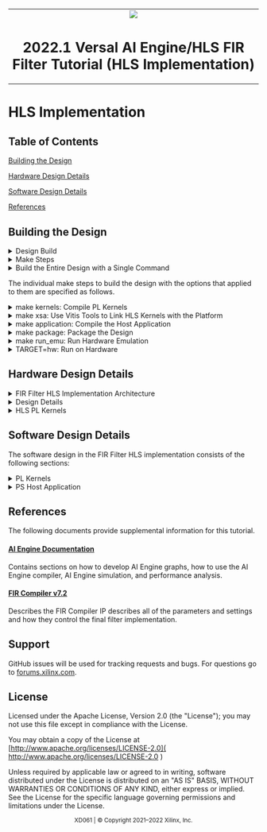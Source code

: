 <table class="sphinxhide" width="100%">
 <tr>
   <td align="center"><img src="https://www.xilinx.com/content/dam/xilinx/imgs/press/media-kits/corporate/xilinx-logo.png" width="30%"/><h1>2022.1 Versal AI Engine/HLS FIR Filter Tutorial (HLS Implementation)</h1>
   </td>
 </tr>
</table>

# HLS Implementation

## Table of Contents
[Building the Design](#building-the-design)

[Hardware Design Details](#hardware-design-details)

[Software Design Details](#software-design-details)

[References](#references)

## Building the Design

<details>
<summary>Design Build</summary>

### Design Build
In this section, you will build and run the FIR filter design using the HLS/DSP implementation. The difference between this implementation and the AI Engine implementation, where users compile the AI Engine design and integrate it into a larger system design (including the programmable logic (PL) kernels and processing system (PS) host application), is that the FIR filter is now implemented in PL using DSP Engines.  

At the end of this section, the design flow will generate a new directory (called `build/`). Underneath are subdirectories named `fir_hls_$(N_FIR_FILTERS)firs_$(N_FIR_TAPS)taps` (for example, `fir_hls_1firs_15taps`) depending on the value of `N_FIR_FILTERS` and `N_FIR_TAPS` chosen in the build. Each subdirectory contains the `hw_emu/` and `hw/` subfolders. The `hw_emu/` subfolder contains the build for hardware emulation. The `hw/` subfolder contains the build for the hardware run on a VCK190 board.   

</details>

<details>
<summary>Make Steps</summary>

### Make Steps
To run the following `make` steps (e.g. `make kernels`, `make graph`, etc), you must be in the `Makefiles/` folder.
```bash
cd Makefiles
```

The following options can be specified in the make steps. See the make steps for instructions how to apply them.

* TARGET: it can be set to "hw" or "hw_emu" to build the design in hardware or hardware emulation flow. Default is "hw_emu".

* N_FIR_FILTERS: specifies the number of FIR filters in the chain. Default is 1.

* N_FIR_TAPS: specifies the number of FIR filter taps. Default is 15.

* EN_TRACE: Flag to enable trace data to be captured. 0 is disabled and 1 is enabled. Default is 0.

The Makefile uses the following directory references:

```
#Relative FIR filter directory
RELATIVE_PROJECT_DIR := ./

#Absolute FIR filter directory = <user path>/Tutorials/AI_Engine/filter_AIEvsDSP
PROJECT_REPO := $(shell readlink -f $(RELATIVE_PROJECT_DIR))

DESIGN_REPO  := $(PROJECT_REPO)/design
PL_SRC_REPO  := $(DESIGN_REPO)/pl_src
HOST_APP_SRC := $(DESIGN_REPO)/host_app_src
VIVADO_METRICS_SCRIPTS_REPO := $(DESIGN_REPO)/vivado_metrics_scripts

DIRECTIVES_REPO        := $(DESIGN_REPO)/directives
SYSTEM_CONFIGS_REPO    := $(DESIGN_REPO)/system_configs
PROFILING_CONFIGS_REPO := $(DESIGN_REPO)/profiling_configs
EXEC_SCRIPTS_REPO      := $(DESIGN_REPO)/exec_scripts
PYTHON_SCRIPTS_REPO    := $(DESIGN_REPO)/python_scripts

BASE_BLD_DIR := $(PROJECT_REPO)/build
FIR_TAPS_BLD_DIR := $(BASE_BLD_DIR)/fir_$(N_FIR_TAPS)_taps
FIR_FILTERS_DIR  := $(FIR_TAPS_BLD_DIR)/x$(N_FIR_FILTERS)_firs
BUILD_TARGET_DIR := $(FIR_FILTERS_DIR)/$(TARGET)

VIVADO_REPORTS_REPO := $(PROJECT_REPO)/reports_dir
VIVADO_BLD_REPORTS_DIR := $(REPORTS_REPO)/fir_$(N_FIR_TAPS)_taps/x$(N_FIR_FILTERS)_firs

EMBEDDED_PACKAGE_OUT := $(BUILD_TARGET_DIR)/package
EMBEDDED_EXEC_SCRIPT := run_script.sh
```

</details>

<details>
<summary>Build the Entire Design with a Single Command</summary>

### Build the Entire Design with a Single Command
If you are already familiar with the AI Engine and Vitis™ accelerated kernel compilation flows, you can build the entire design with one command:

```bash
make run (default hardware emulation, 1 filter 15 taps, no trace enabled)
```
or
```bash
make run TARGET=hw N_FIR_FILTERS=5 N_FIR_TAPS=15 EN_TRACE=1   (hardware, 5 FIR filters, each with 15 taps, enable tracing)
```

This command will run the `make kernels`,`make xsa`,`make application`,`make package` and `make run_emu` for hardware emulation or to run on hardware (VCK190 board) depending on the `TARGET` you specify. The default `TARGET` without specification is hw_emu. The settings also apply to the following individual make steps.

**Note**

1) The generated files for a particular build are placed under individual directory: build/fir_hls_$(N_FIR_FILTERS)firs_$(N_FIR_TAPS)taps
2) See the specification in each make step for options used and location of input and output files.

</details>

The individual make steps to build the design with the options that applied to them are specified as follows.

<details>
<summary>make kernels: Compile PL Kernels</summary>

### make kernels: Compile PL Kernels
In this step, the Vitis compiler takes any kernels (RTL or HLS C) in the PL region of the target platform (`xilinx_vck190_base_202210_1`) and compiles them into their respective XO files.

The following commands compiles the kernels (default TARGET=hw_emu, N_FIR_FILTERS=1, N_FIR_TAPS=15, EN_TRACE=0):

```
make kernels
```

The expanded command is as follows:
```
mkdir -p ../build/fir_hls_$(N_FIR_FILTERS)firs_$(N_FIR_TAPS)taps/hw_emu

cd ../build/fir_hls_$(N_FIR_FILTERS)firs_$(N_FIR_TAPS)taps/hw_emu

v++ --target hw_emu					\
   --hls.pre_tcl ./directives/hls_pre.tcl		\
	--hls.clock 500000000:fir_hls 			\
	--platform xilinx_vck190_base_202210_1		\
	--include ../../../design/pl_src 		\
	--save-temps 					\
	--temp_dir _x 					\
	--verbose 					\
	-g -c 						\
	-k fir_hls 					\
	../../../design/pl_src/fir_hls.cpp 		\
	-o fir_hls.hw_emu.xo   

v++ --target hw_emu					\
	--hls.clock 250000000:datamover 			\
	--platform xilinx_vck190_base_202210_1		\
	--save-temps 					\
	--temp_dir _x 					\
	--verbose 					\
	-g -c 						\
	-k datamover 					\
	../../../design/pl_src/datamover.cpp 		\
	-o datamover.hw_emu.xo   

 ```
Summary of the switches used:
|Switch|Description|
|  ---  |  ---  |
|--target \| -t [hw\|hw_emu]|Specifies the build target.|
|--hls.clock | Specifies a frequency in Hz at which the listed kernel(s) should be compiled by Vitis HLS. |
|--platform \| -f|Specifies the name of a supported acceleration platform as specified by the $PLATFORM_REPO_PATHS environment variable or the full path to the platform XPFM file.|
|--save-temps \| -s|Directs the Vitis compiler command to save intermediate files/directories created during the compilation and link process. Use the `--temp_dir` option to specify a location to write the intermediate files to.|
|--temp_dir <string>|This allows you to manage the location where the tool writes temporary files created during the build process. The temporary results are written by the Vitis compiler, and then removed, unless the `--save-temps` option is also specified.|
|--verbose|Display verbose/debug information.|
| -g | Generates code for debugging the kernel during software emulation. Using this option adds features to facilitate debugging the kernel as it is compiled. |
|--compile \| -c|Required for compilation to generate XO files from kernel source files.|
|--kernel \<arg\>\|-k \<arg\>|Compile only the specified kernel from the input file. Only one -k option is allowed per Vitis compiler command.|
|--output \| -o|Specifies the name of the output file generated by the V++ command. The compilation process output name must end with the XO file suffix.|

[Detailed Description of All Vitis Compiler Switches](https://docs.xilinx.com/r/en-US/ug1393-vitis-application-acceleration/Vitis-Compiler-Command)

|Input|Description|
|  ---  |  ---  |
|fir_hls.cpp|The FIR filter chain PL kernel source code.|
|datamover.cpp|The data-mover PL kernel source code.|

|Output|Description|
|  ---  |  ---  |
|fir_hls.hw/hw_emu.xo|The FIR filter chain PL kernel object file.|
|datamover.hw/hw_emu.xo|The stream-to-memory-mapped data-mover kernel object file.|

</details>

<details>
<summary>make xsa: Use Vitis Tools to Link HLS Kernels with the Platform</summary>

### make xsa: Use Vitis Tools to Link HLS Kernels with the Platform
After the PL HLS kernels have been compiled, you can use the Vitis compiler to link them with the platform to generate an XSA file.

The Vitis tools allow you to integrate the HLS kernels into an existing extensible platform. This is an automated step from a software developer perspective where the platform chosen is provided by the hardware designer (or you can opt to use one of the many extensible base platforms provided by Xilinx and the Vitis tools build the hardware design and integrate the PL kernels into the design).

To test this feature in this tutorial, use the base VCK190 platform to build the design.

The command to run this step is shown as follows (default TARGET=hw_emu, N_FIR_FILTERS=1, N_FIR_TAPS=15, EN_TRACE=0):
```
make xsa
```

The expanded command is as follows:
```
cd ../build/fir_hls_$(N_FIR_FILTERS)firs_$(N_FIR_TAPS)taps/hw_emu

v++ -l 						\
	--platform xilinx_vck190_base_202210_1 		\
	--include ../../../design/pl_src 		\
	--save-temps 					\
	--temp_dir _x 					\
	--verbose 					\
	-g 						\
	--clock.defaultTolerance 0.001 			\
	--clock.freqHz 250000000:datamover_0 		\
	--clock.freqHz 500000000:fir_hls_0 		\
	--vivado.synth.jobs 16				\
	--vivado.impl.jobs 16				\
	--config $(DESIGN_REPO)/system.cfg 		\
	-t hw_emu 					\
	-o vck190_hls_fir.hw_emu.xsa  		\
	datamover.hw_emu.xo					\
   fir_hls.hw_emu.xo

```

If EN_TRACE is enabled, the following `v++` flags are also set:
```
	--profile.trace_memory DDR			\
	--profile.data datamover:datamover_0:all \
	--profile.data fir_hls:dir_hls_0:all

```
By enabling EN_TRACE=1 timing violation occurs for 10 filters,tolerance of WNS=-0.050 is set:
```
--xp param:compiler.worstNegativeSlack=-0.050
```

This will capture trace data for the ports specified.

Summary of the Switches used:

|Switch|Description|
|  ---  |  ---  |
|--platform \| -f|Specifies the name of a supported acceleration platform as specified by the $PLATFORM_REPO_PATHS environment variable or the full path to the platform XPFM file.|
|--save-temps \| -s|Directs the `v++` command to save intermediate files/directories created during the compilation and link process. Use the `--temp_dir` option to specify a location to write the intermediate files to.|
|--temp_dir <string>|This allows you to manage the location where the tool writes temporary files created during the build process. The temporary results are written by the Vitis compiler, and then removed, unless the `--save-temps` option is also specified.|
|--verbose|Display verbose/debug information.|
| -g | Generates code for debugging the kernel during software emulation. Using this option adds features to facilitate debugging the kernel as it is compiled. |
|--clock.freqHz \<freq_in_Hz\>:\<cu\>\[.\<clk_pin\>\]|Specifies a clock frequency in Hz and assigns it to a list of associated compute units (CUs) and optionally specific clock pins on the CU.|
|--config <config_file>|Specifies a configuration file containing `v++` switches.|
|--target \| -t [hw\|hw_emu]|Specifies the build target.|
|--output \| -o|Specifies the name of the output file generated by the `v++` command. The linking process output file name must end with the .xsa suffix|
|--profile.data [<kernel_name>\|all]:[<cu_name>\|all]:[<interface_name>\|all]\(:[counters\|all]\)|Enables monitoring of data ports through the monitor IPs. This option needs to be specified during linking. [Detailed Profiling Options](https://docs.xilinx.com/search/all?query=--profile+Options&content-lang=en-US) |
|--profile.trace_memory \<FIFO\>:\<size\>\|\<MEMORY\>[\<n\>]|When building the hardware target \(-t=hw\), use this option to specify the type and amount of memory to use for capturing trace data. [Detailed Profiling Options](https://docs.xilinx.com/search/all?query=--profile+Options&content-lang=en-US) |

[Detailed Description of All Vitis Compiler Switches](https://docs.xilinx.com/r/en-US/ug1393-vitis-application-acceleration/Vitis-Compiler-Command)
[Linking the Kernels in Vitis](https://docs.xilinx.com/r/en-US/ug1393-vitis-application-acceleration/Linking-the-Kernels)

|Inputs Sources|Description|
|  ---  |  ---  |
|datamover.hw/hw_emu.xo|The data-mover kernel object file.|
|fir_hls.hw/hw_emu.xo|The FIR filter chain PL kernel object file.|

|Output Objects|Description|
|  ---  |  ---  |
|vck190_hls_fir.hw_emu.xsa|Compiled Platform Binary Container|

</details>

 <details>
<summary>make application: Compile the Host Application</summary>

### make application: Compile the Host Application
You can compile the host application by following the typical cross-compilation flow for the Cortex-A72. To build the application run the following command (default TARGET=hw_emu, N_FIR_FILTERS=1, N_FIR_TAPS=15, EN_TRACE=0):
```
make application
```

The expanded command is as follows:
```
aarch64-linux-gnu-g++ 	-O 					\
			-c -std=c++14 				\
			-D__linux__ 				\
			-DXAIE_DEBUG				\
         -DITER_CNT=8 \
         -DN_FIR_FILTERS=1 \
         -DN_FIR_TAPS=15 \
			-I$(PLATFORM_REPO_PATHS)/sw/versal/xilinx-versal/sysroots/aarch64-xilinx-linux/usr/include/xrt 		\
			-I$(PLATFORM_REPO_PATHS)/sw/versal/xilinx-versal/sysroots/aarch64-xilinx-linux/usr/include		\
			-I$(PLATFORM_REPO_PATHS)/sw/versal/xilinx-versal/sysroots/aarch64-xilinx-linux/usr/lib			\
			-I../../../design/app_src		\
			-I../../../design/pl_src		\
			../../../design/app_src/fir_aie_app.cpp \
			-o ../fir_aie_app.o 			\
			--sysroot=$(PLATFORM_REPO_PATHS)/sw/versal/xilinx-versal/sysroots/aarch64-xilinx-linux 			\
			-L$(PLATFORM_REPO_PATHS)/sw/versal/xilinx-versal/sysroots/aarch64-xilinx-linux/usr/lib 			\
			-lxrt_coreutil

aarch64-linux-gnu-g++ 	../fir_hls_app.o			\
			--sysroot=$(PLATFORM_REPO_PATHS)/sw/versal/xilinx-versal/sysroots/aarch64-xilinx-linux			\
			-L$(PLATFORM_REPO_PATHS)/sw/versal/xilinx-versal/sysroots/aarch64-xilinx-linux/usr/lib 			\
			-lxrt_coreutil 				\
			-o fir_hls_xrt.elf
```
Summary of the Switches used:
|Switch|Description|
|  ---  |  ---  |
|-O \| Optimize| Optimizing compilation takes somewhat more time, and a lot more memory for a large function. With -O, the compiler tries to reduce code size and execution time, without performing any optimizations that can take a great deal of compilation time.|
|-c |Compile or assemble the source files, but do not link.|
|-std=<\standard\>|Set the language standard.|
|-D__linux__| |
|-DXAIE_DEBUG|Enable debug interface capabilities where certain core status, event status, or stack trace can be dumped out.|
|-D\<Pre-processor Macro String\>=\<value\>|Pass Pre-processor Macro definitions to the cross-compiler.|
|-I \<dir\>|Add the directory `dir` to the list of directories to be searched for header files.|
|-o \<file\>|Place output in file `<file>`. This applies regardless of the output being produced, whether it be an executable file, an object file, an assembler file or preprocessed C code.|
|--sysroot=\<dir\>|Use `dir` as the logical root directory for headers and libraries. For example, if the compiler would normally search for headers in `/usr/include` and libraries in `/usr/lib`, it will instead search `dir/usr/include` and `dir/usr/lib`. This is automatically set by the `env_setup.sh` script|
|-l\<library\>|Search the library named `library` when linking. The 2D-FFT tutorial requires `adf_api_xrt` and `xrt_coreutil` libraries.|
|-L \<dir\>|Add directory `<dir>` to the list of directories to be searched for -l.|

[XRT Documentation](https://xilinx.github.io/XRT/2022.1/html/index.html)
[Details of Host Application Programming](https://docs.xilinx.com/r/en-US/ug1076-ai-engine-environment/Host-Programming-for-Bare-metal-Systems)

|Inputs Sources|Description|
|  ---  |  ---  |
|fir_hls_app.cpp|Host processor application source code file that will run on an A72 processor.|

|Intermediate Objects|Description|
|  ---  |  ---  |
|fir_hls_app.o|Compiled host processor application object.|


|Output Objects|Description|
|  ---  |  ---  |
|fir_hls_xrt.elf|The executable that will run on an A72 processor.|

</details>

<details>
<summary>make package: Package the Design</summary>

### make package: Package the Design
With the HLS kernel outputs created, as well as the new platform, you can now generate the programmable device image (PDI) and a package to be used on an SD card. The PDI contains all executables, bitstreams, configurations of the device. The packaged SD card directory contains everything to boot Linux, the generated applications, and `.xclbin`.

The command to run this step is as follows (default TARGET=hw_emu, N_FIR_FILTERS=1, N_FIR_TAPS=15, EN_TRACE=0):
```
make package
```

or
```
cd ../build/fir_hls_$(N_FIR_FILTERS)firs_$(N_FIR_TAPS)taps/hw_emu

v++	-p  							\
	-t hw_emu						\
	--save-temps						\
	--temp_dir ../build/fir_hls_$(N_FIR_FILTERS)firs_$(N_FIR_TAPS)taps/hw_emu/_x						\
	-f xilinx_vck190_base_202210_1												\
	--package.sd_dir $(PLATFORM_REPO_PATHS)/sw/versal/xrt 									\
	--package.rootfs $(PLATFORM_REPO_PATHS)/sw/versal/xilinx-versal/rootfs.ext4 						\
	--package.kernel_image $(PLATFORM_REPO_PATHS)/sw/versal/xilinx-versal/Image 						\
	--package.boot_mode=sd													\
	--package.out_dir ../build/fir_hls_$(N_FIR_FILTERS)firs_$(N_FIR_TAPS)taps/hw_emu/package	        		\
	--package.image_format=ext4												\
	--package.sd_file	../build/fir_hls_$(N_FIR_FILTERS)firs_$(N_FIR_TAPS)taps/hw_emu/fir_hls_xrt.elf     		\
				../build/fir_hls_$(N_FIR_FILTERS)firs_$(N_FIR_TAPS)taps/hw_emu/vck190_hls_fir.hw_emu.xsa 	\
```
If EN_TRACE is enabled, the following `v++` flags are also set:
```
	--package.sd_file ./xrt.ini
```
This will include the XRT ini file which includes tracing parameters.

|Switch|Description|
|  ---  |  ---  |
|--package \| -p|Packages the final product at the end of the Vitis compile and link build process.|
|--target \| -t [hw\|hw_emu]|Specifies the build target.|
|--save-temps \| -s|Directs the V++ command to save intermediate files/directories created during the compilation and link process. Use the `--temp_dir` option to specify a location to write the intermediate files to.|
|--temp_dir <string>|This allows you to manage the location where the tool writes temporary files created during the build process. The temporary results are written by the Vitis compiler, and then removed, unless the `--save-temps` option is also specified.|
|--platform \| -f|Specifies the name of a supported acceleration platform as specified by the $PLATFORM_REPO_PATHS environment variable or the full path to the platform XPFM file.|
|--package.sd_dir \<arg\>|Where <arg> specifies a folder to package into the sd_card directory/image. The contents of the directory are copied to a sub-folder of the sd_card folder.|
|--package.rootfs \<arg\>|Where \<arg\> specifies the absolute or relative path to a processed Linux root file system file. The platform RootFS file is available for download from xilinx.com. Refer to the Vitis Software Platform Installation for more information.|
|--package.kernel_image \<arg\>|Where \<arg\> specifies the absolute or relative path to a Linux kernel image file. Overrides the existing image available in the platform. The platform image file is available for download from xilinx.com. Refer to the Vitis Software Platform Installation for more information.|
|--package.boot_mode \<arg\>|Where \<arg\> specifies <ospi\|qspi\|sd> Boot mode used for running the application in emulation or on hardware.|
|--package.image_format|Where \<arg\> specifies \<ext4\|fat32\> output image file format. `ext4`: Linux file system and `fat32`: Windows file system|
|--package.sd_file|Where \<arg\> specifies an ELF or other data file to package into the `sd_card` directory/image. This option can be used repeatedly to specify multiple files to add to the `sd_card`.|


[Detailed Description of All Vitis Compiler Switches](https://docs.xilinx.com/r/en-US/ug1393-vitis-application-acceleration/Vitis-Compiler-Command)
[Details of Packaging the System](https://docs.xilinx.com/r/en-US/ug1076-ai-engine-environment/Packaging-the-System8)

|Inputs Sources|Description|
|  ---  |  ---  |
|$(PLATFORM_REPO_PATHS)/sw/versal/xrt|The PS Host Application needs the XRT headers in this folder to execute.|
|$(PLATFORM_REPO_PATHS)/sw/versal/xilinx-versal/rootfs.ext4|The Root Filesystem file for Petalinux.|
|$(PLATFORM_REPO_PATHS)/sw/versal/xilinx-versal/Image|The pre-built Petalinux Image the processor boots from.|
|$(BUILD_TARGET_DIR)/fir_hls_xrt.elf|The PS Host Application executables created in the `make application` step.|
|$(BUILD_TARGET_DIR)/vck190_hls_fir.hw_emu.xsa|The XSA file created in the `make xsa` step.|

The output of the V++ Package step is the package directory that contains the contents to run hardware emulation.

|Output Objects|Description|
|  ---  |  ---  |
|$(BUILD_TARGET_DIR)/package|The hardware emulation package that contains the boot file, hardware emulation launch script, the PLM and PMC boot files, the PMC and QEMU command argument specification files, and the Vivado® tools simulation folder.|

</details>

<details>
<summary>make run_emu: Run Hardware Emulation</summary>

### make run_emu: Run Hardware Emulation
After packaging, everything is set to run emulation or hardware.
To run emulation use the following command (default TARGET=hw_emu, N_FIR_FILTERS=1, N_FIR_TAPS=15, EN_TRACE=0):
```
make run_emu
```
or
```
cd ../build/fir_hls_$(N_FIR_FILTERS)firs_$(N_FIR_TAPS)taps/hw_emu/package
./launch_hw_emu.sh
```
When launched, you will see the QEMU simulator load. Wait for the autoboot countdown to go to zero, and after a few minutes, you will see the root Linux prompt come up:
```bash
root@versal-rootfs-common-2022_1:~#
```

In some cases, the following error might come up on the screen:
```
root@versal-rootfs-common-2022_1:~## xinit: giving up
xinit: unable to connect to X server: Connection refused
xinit: server error
Enabling notebook extension jupyter-js-widgets/extension...
      - Validating: OK
[C 13:46:09.233 NotebookApp] Bad config encountered during initialization:
[C 13:46:09.239 NotebookApp] No such notebook dir: ''/usr/share/example-notebooks''
```
The error can be ignored. Press <enter> to return to the root prompt.

After the root prompt comes up, run the following commands to run the design:  
```
mount /dev/mmcblk0p1 /mnt
cd /mnt
export XLC_EMULATION_MODE=hw_emu
export XILINX_XRT=/usr
./fir_hls_xrt.elf a.xclbin
```
The `fir_hls_xrt.elf` should execute, and after a few minutes, you should see the output with *TEST PASSED* on the console. When this is shown, run the following keyboard command to exit the QEMU instance:

```
#To exit QEMU Simulation
Press Ctrl-A, let go of the keyboard, and then press x
```

To run with waveform do the following:
```
cd ../build/fir_hls_$(N_FIR_FILTERS)firs_$(N_FIR_TAPS)taps/hw_emu/package
./launch_hw_emu.sh -graphic -xsim
```
The XSIM Waveform Viewer is launched. Drag and drop the signals into the Viewer and click Play to start the emulation. Go back to the terminal and wait for the Linux prompt to show up.

In the XSIM Waveform Viewer, you will see the signals you added to the waveform adjusting over the execution of the design. Once done, hit the pause button and close the window to end the emulation.

</details>

<details>
<summary>TARGET=hw: Run on Hardware</summary>

### Run on Hardware

To run the design in hardware, re-run the following "make" steps with TARGET=hw and other applicable options (see the make steps above)
```
make kernels     TARGET=hw
make xsa      TARGET=hw
make application TARGET=hw
make package     TARGET=hw
```
this can also be done is a single step as follows:
```
make build TARGET=hw
```

Now follow **Steps 1-9** to run the `fir_hls_xrt.elf` executable on your VCK190 board.

**Step 1.** Ensure your board is powered OFF.

**Step 2.** Use an SD card writer (such as balenaEtcher) to flash the `sd_card.img` file onto an SD card.

**Step 3.** Plug the flashed SD card into the top slot of the VCK190 board.

**Step 4.** Set the switch SW1 Mode\[3:0\]=1110 = OFF OFF OFF ON.

**Step 5.** Connect your computer to the VCK190 board using the included USB cable.

**Step 6.** Open a TeraTerm terminal and select the correct COM port. Set the port settings to the following:
```
Port: <COMMXX>
Speed: 115200
Data: 8 bit
Parity: none
Stop Bits: 1 bit
Flow control: none
Transmit delay: 0 msec/char 0 msec/line
```

**Step 7.** Power ON the board.

**Step 8.** Wait until you see the `root@versal-rootfs-common-2022_1` Linux command prompt. Press enter a few times to get past any `xinit` errors.

**Step 9.** Run the following commands into the TeraTerm terminal:
```
cd /mnt/sd-mmcblk0p1
export XILINX_XRT=/usr
./init.sh
./fir_hls_xrt.elf a.xclbin
```

After execution completes and the testcase passes data integrity check, 'TEST PASSED' should appear on the terminal.

</details>

## Hardware Design Details
<details>
<summary>FIR Filter HLS Implementation Architecture</summary>

### FIR Filter HLS Implementation Architecture

The following figure shows a high level block diagram of the design. The test harness consists of the compute kernel and the data mover kernel. This setup is maintained in the two implementations (using HLS/DSP engines in this section of the tutorial and AI Engine in the other). In this setup, the interface between the data mover kernel and FIR filter kernel is AXI4-Stream. The data width of both the kernels is 128 bits, and they run at 250 MHz, providing a transfer rate of up to 1.2 GSPS.

![Image of FIR Filter HLS implementation architecture](images/fir_hls_block_diagram.png)

</details>

<details>
<summary>Design Details</summary>

### Design Details
The design in this tutorial starts with a base platform containing the control interface and processing system (CIPS), NoC, and AI Engine and the interfaces among them. The v++ linker step builds on top of the base platform by adding the PL kernels. To add the various functions in a system level design, PL kernels are added to the base platform depending on the application, that is, the PL kernels present in each design may vary. In the design, the components are added by v++ -l step (make XSA in the tool flow section above) and include the following:
* FIR Filter Chain kernel (`fir_hls.[hw|hw_emu].xo`)
* data mover kernel (`datamover.[hw|hw_emu].xo`)
* connections interfaces defined in system configuration file (system.cfg)

To see a schematic view of the design with the extended platform as shown in the following figure, open in Vivado tools:

`build/fir_hls_$(N_FIR_FILTERS)firs_$(N_FIR_TAPS)taps/[hw|hw_emu]/_x/link/vivado/vpl/prj/prj.xpr`

![Image of FIR Filter HLS Platform schematic](images/fir_hls_vivado.png)

The actual FIR filter chain itself is implemented in a HLS PL kernel, which connects the specified number of filters together in a chain. For purposes of simplicity in comparing the designs, all the filters in the chain are identical, though it is unlikely such a chain would be used in a practical application.

Notice the system debugging and profiling IP (DPA) is added to the PL region of the device to capture AI Engine run-time trace data if the EN_TRACE option is enabled in the design. The datamover kernel and the AI Engine array interface are both operating at 250 MHz.

</details>

<details>
<summary>HLS PL Kernels</summary>

### HLS PL Kernels
In the HLS implementation of the FIR Filter design, the AI Engine is not used and therefore there are no AI Engine-related kernels and graphs. The compute and datamover functions are implemented as HLS kernels in the PL region.

The PL kernel `fir_hls` implements the FIR filter chain.  It contains a single AXI-stream input port and a single AXI-stream output port.  Since the FIR function requires no initialization, no additional control/status ports are required.

The PL-based data mover consists of DATAMOVER kernels. It moves a data pattern into the AI Engine array using a streaming interface. The final FIR output from the AI Engine array is moved back into the datamover kernel by way of a streaming interface and is checked for errors. The AI Engine array interface with the datamover kernel uses an AXI4-Stream interface.
Some additional details regarding the data mover kernels include:

**DATAMOVER**
* The data width is 128 bits.
* The frequency is 250 MHz.

</details>

## Software Design Details
The software design in the FIR Filter HLS implementation consists of the following sections:

<details>
<summary>PL Kernels</summary>

### PL Kernels
For the HLS implementation of this design, the data mover kernel and the FIR filter chain are all implmented in HLS.

#### fir_hls (fir_hls.cpp)
The fir_filter kernel consists of a single AXI-stream input and AXI-stream output.  The kernel makes use of the FIR Compiler IP, the same one that can be instantiated as an IP in Vivado tools. In HLS, it is instantiated as an object in the HLS code, and then cascaded together into a chain by the design.

The following include allows us to utilize the FIR Compiler interface provided in the HLS IP libraries from the Vitis HLS Libraries Reference:
```
#include <hls_fir.h>
```   

This header files provides a parameterization struct (`hls::ip_fir::params_t`) that sets the static parameters of the filter:
```
struct fir_params : hls::ip_fir::params_t {
    static const unsigned num_coeffs    = N_FIR_TAPS;
    static const double   coeff_vec[N_FIR_TAPS];
    static const unsigned coeff_width   = 16;
    static const unsigned input_width   = 16;
    static const unsigned output_width  = 16;
    static const unsigned output_rounding_mode = hls::ip_fir::truncate_lsbs;
    static const unsigned input_length  = WINDOW_LENGTH;
    static const unsigned output_length = WINDOW_LENGTH;
    static const unsigned sample_period = 1;
    static const unsigned coeff_structure = hls::ip_fir::symmetric;
};
```
Here we set key non-default values for the filter, the number of taps, the tap vectors (in `coeff_vec`), data widths, truncation mode, and filter structure.

Note that the FIR filter wrapper has the concept of an input/output length, which is called WINDOW_LENGTH. This is unrelated to FIR_WINDOW_SIZE in the AI Engine version of the design. In AI Engine graph design, data is processed in fixed size batches (windows), and FIR_WINDOW_SIZE specifies the size of these physical buffers. Here the buffer size will directly impact latency.

In the HLS (DSP) implementation, arrays (windows) are a means of passing data to functions, but these data arrays are ultimately translated into AXI-streams. For this implementation, WINDOW_SIZE is made to be 64k.

The following section instantiates arrays of filter objects (one for real values, one for imaginary):
```
static hls::FIR<fir_params> fir_real[N_FIR_FILTERS];
static hls::FIR<fir_params> fir_imag[N_FIR_FILTERS];
```

The `complex_split` function is used to take the incoming array (stream) of 32-bit data, and split each word into two 16-bit word streams:
```
void complex_split (hls::stream<ap_axiu<32, 0, 0, 0> >& StreamIn,
                    DataWindow_t DataRealIn,
                    DataWindow_t DataImagIn
                   )
{
    for (int ix = 0 ; ix < WINDOW_LENGTH; ix++)  {
        #pragma HLS PIPELINE II=1
        ap_axiu<32, 0, 0, 0> StreamWord = StreamIn.read();
        uint32_t word = StreamWord.data;
        DataRealIn[ix] = (word >> 16) & 0xFFFF;
        DataImagIn[ix] =  word        & 0xFFFF;
    }
}
```

The `complex_merge` function is the inverse of complex_split, and used to merge the words from wo incoming 16-bit streams into one 32-bit stream:
```
void complex_merge (DataWindow_t DataRealOut,
                    DataWindow_t DataImagOut,
                    hls::stream<ap_axiu<32, 0, 0, 0> >& StreamOut
                )
{
    for (int ix = 0 ; ix < WINDOW_LENGTH; ix++)  {
        #pragma HLS PIPELINE II=1
        uint32_t word = (((uint32_t) DataRealOut[ix]) << 16) | (DataImagOut[ix] & 0xFFFF);
        ap_axiu<32, 0, 0, 0> StreamWord;
        StreamWord.data = word;
        StreamOut.write(StreamWord);
    }
}
```

The `dsp_run` function takes to two 16-bit streams, and directs them to two FIR filters which are run in parallel:
```
void dsp_run (int N,
              DataWindow_t DataRealIn,
              DataWindow_t DataImagIn,
              DataWindow_t DataRealOut,
              DataWindow_t DataImagOut
             )
{
    #pragma HLS dataflow
    fir_real[N].run(DataRealIn, DataRealOut);
    fir_imag[N].run(DataImagIn, DataImagOut);
}
```
The #pragma HLS dataflow directive instructs the compile to run the two processes to run in parallel, much as would be done in RTL.

The function `fir_wrap` is used to construct the filter chain. It uses a series of #if/#elif preprocessor directives to enable the code, since it was not possible to generate it iteratively using a loop. (The limitation being synthesis of arrays of arrays).
```
void fir_wrap (hls::stream<ap_axiu<32, 0, 0, 0> >& StreamIn,
               hls::stream<ap_axiu<32, 0, 0, 0> >& StreamOut
              )
{
    #pragma HLS dataflow

    DataWindow_t DataRealIn,  DataImagIn;
    DataWindow_t DataRealOut, DataImagOut;
    #pragma HLS stream variable=DataRealIn   depth=16
    #pragma HLS stream variable=DataRealOut  depth=16
    #pragma HLS stream variable=DataImagIn   depth=16
    #pragma HLS stream variable=DataImagOut  depth=16

    complex_split(StreamIn, DataRealIn, DataImagIn);

#if (N_FIR_FILTERS == 1)
    dsp_run(0, DataRealIn,  DataImagIn,  DataRealOut, DataImagOut);
#elif (N_FIR_FILTERS > 1)
    DataWindow_t DataReal_0,  DataImag_0;
    #pragma HLS stream variable=DataReal_0  depth=16
    #pragma HLS stream variable=DataImag_0  depth=16
    dsp_run(0, DataRealIn,  DataImagIn,  DataReal_0, DataImag_0);
#endif

...etc
```

Finally, the `fir_hls` function it a top-level module / kernel available to be linked together to the other HLS kernels.

##### Arguments
The FIR kernel takes the following arguments:
* `hls::stream<ap_axiu<32, 0, 0, 0>>` is a data type defined in `ap_axi_sdata.h`. It is a special data class used for data transfer when using a streaming platform. The parameter `<D>` is the data width of the streaming interface which is set to 32. The remaining three parameters should be set to 0.

The fir_hls kernel also specifies the following pragmas to help optimize the kernel code and adhere to interface protocols:
##### pragma HLS interface ap_ctrl_none port=return
This kernel requires no additional control/status interfaces.

#### datamover (datamover.cpp)

The datamover kernel reads and writes data from and to the AI Engine array, through the AXI4-Stream interface.

##### Arguments
The datamover kernel takes the following arguments:
* `ap_int<N>` is an arbitrary precision integer data type defined in `ap_int.h` where `N` is a bit-size from 1-1024. In this design, the bit-size is set to 128.
* `hls::stream<qdma_axis<D,0,0,0>>` is a data type defined in `ap_axi_sdata.h`. It is a special data class used for data transfer when using a streaming platform. The parameter `<D>` is the data width of the streaming interface which is set to 128. The remaining three parameters should be set to 0.

The datamover kernel also specifies the following pragmas to help optimize the kernel code and adhere to interface protocols:

##### pragma HLS INTERFACE s_axilite
The datamover kernels has one `s_axilite` interface (specifying an AXI4-Lite slave I/O protocol) with `bundle=control` associated with all the arguments (`size` and `iterCnt`). This interface is also associated with `return`.

##### pragma HLS INTERFACE axis
The datamover kernel has one `axis` interface (specifying an AXI4-Stream I/O protocol).

##### pragma HLS PIPELINE II=1
The datamover kernel has a `for` loop that is a candidate for burst read because the memory addresses per loop iteration are consecutive (`ARBURST=INCR`). To pipeline this `for` loop, you can use this pragma by setting the initiation interval (`II`) = 1.

</details>

<details>
<summary>PS Host Application</summary>

### PS Host Application
The FIR filter HLS(DSP) tutorial uses the embedded PS as an external controller to control the AI Engine graph and data mover PL kernel. Review [Programming the PS Host Application Section in the AI Engine Documentation](#ai-engine-documentation) to understand the process to create a host application. Note that unlike the AI Engine implementation, there are no AI Engine graphs and associated control code.

Within the PS host application, two classes are defined (datamover_class), which defines methods used to control and monitor the corresponding kernels.

The main sections of the PS host application code is described in the following subsections:

#### load_xclbin Function
This function is responsible for loading the XCLBIN file into the device.

#### Datamover Class
This class provides the following methods for controlling/monitoring this kernel:
* init(): opens the kernel, and sets the kernel parameters (location of the buffer object, and its length).
* run(): starts execution of the datamover kernel
* waitTo_complete(): waits for the datamover kernel to finish
* close(): closes the input data buffer object and kernel

#### Main Function
This is the main PS application code that controls the kernels and runs data through the design. The various steps this code goes through is described in the following subsections.

##### 1. Check Command Line Argument
The beginning of the A72 application is represented by the main function. It takes in one command line argument: an XCLBIN file.

##### 2. Open XCLBIN
The A72 application loads the XCLBIN binary file and creates the data mover kernels to be executed on the device.

##### 3. Create and Initialize Data Mover Kernels
Create the kernel objects and initialize them.

##### 4. Run Data Mover Kernels
Start execution of the datamover kernel.

##### 5. Wait for Data Mover Kernels to Complete
Wait for the datamover kernel to complete.

##### 6. Verify Output Results
Compare data in output with the reference golden data and get the error count from the kernel.

##### 7. Release Allocated Resources
Close the datamover kernel objects.

</details>

## References
The following documents provide supplemental information for this tutorial.

#### [AI Engine Documentation](https://docs.xilinx.com/search/all?filters=Document_ID~%2522UG1076%2522_%2522UG1079%2522&content-lang=en-US)
Contains sections on how to develop AI Engine graphs, how to use the AI Engine compiler, AI Engine simulation, and performance analysis.

#### [ FIR Compiler v7.2](https://www.xilinx.com/support/documentation/ip_documentation/fir_compiler/v7_2/pg149-fir-compiler.pdf)
Describes the FIR Compiler IP describes all of the parameters and settings and how they control the final filter implementation.


## Support

GitHub issues will be used for tracking requests and bugs. For questions go to [forums.xilinx.com](http://forums.xilinx.com/).

## License

Licensed under the Apache License, Version 2.0 (the "License"); you may not use this file except in compliance with the License.

You may obtain a copy of the License at [http://www.apache.org/licenses/LICENSE-2.0]( http://www.apache.org/licenses/LICENSE-2.0 )



Unless required by applicable law or agreed to in writing, software distributed under the License is distributed on an "AS IS" BASIS, WITHOUT WARRANTIES OR CONDITIONS OF ANY KIND, either express or implied. See the License for the specific language governing permissions and limitations under the License.

<p align="center"><sup>XD061 | &copy; Copyright 2021–2022 Xilinx, Inc.</sup></p>

